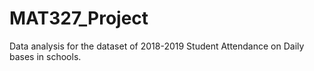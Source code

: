 # MAT327_Project
Data analysis for the dataset of 2018-2019 Student Attendance on Daily bases in schools.
